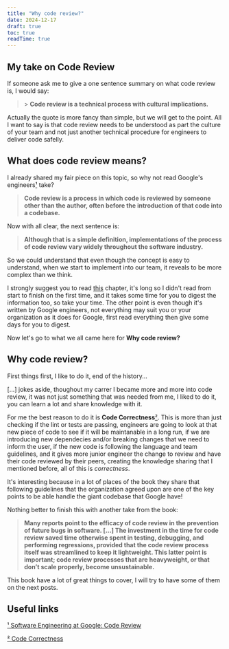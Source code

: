 ```yaml
---
title: "Why code review?"
date: 2024-12-17
draft: true
toc: true
readTime: true
---
```


## My take on Code Review
If someone ask me to give a one sentence summary on what code review is, I would say:
>\> **Code review is a technical process with cultural implications.**

Actually the quote is more fancy than simple, but we will get to the point. All I want to say is that code review needs to be understood as part the
culture of your team and not just another technical procedure for engineers to deliver code safelly.

## What does code review means?
I already shared my fair piece on this topic, so why not read Google's engineers[¹](https://abseil.io/resources/swe-book/html/ch09.html) take?
> **Code review is a process in which code is reviewed by someone other than the author, often before the introduction of that code into a codebase.**

Now with all clear, the next sentence is:

> **Although that is a simple definition, implementations of the process of code review vary widely throughout the software industry.**

So we could understand that even though the concept is easy to understand, when we start to implement into our team, it reveals to be more complex than we think.

I strongly suggest you to read [this](https://abseil.io/resources/swe-book/html/ch09.html) chapter, it's long so I didn't read from start to finish on the first time, and it takes some time for
you to digest the information too, so take your time. The other point is even though it's written by Google engineers, not everything may suit you or your
organization as it does for Google, first read everything then give some days for you to digest.

Now let's go to what we all came here for **Why code review?**

## Why code review?
First things first, I like to do it, end of the history...

[...] jokes aside, thoughout my carrer I became more and more into code review, it was not just something that was needed from me, I liked to do it,
you can learn a lot and share knowledge with it.

For me the best reason to do it is **Code Correctness**[²](https://abseil.io/resources/swe-book/html/ch09.html#code_correctness).
This is more than just checking if the lint or tests are passing, engineers are going to look at that new piece of code
to see if it will be maintanable in a long run, if we are introducing new dependecies and/or breaking changes that we need to inform the user,
if the new code is following the language and team guidelines, and it gives more junior engineer the change to review and have their code reviewed by
their peers, creating the knowledge sharing that I mentioned before, all of this is *correctness*.

It's interesting because in a lot of places of the book they share
that following guidelines that the organization agreed upon are one of the key points to be able handle the giant codebase that Google have!

Nothing better to finish this with another take from the book:

> **Many reports point to the efficacy of code review in the prevention of future bugs in software.
[...] The investment in the time for code review saved time otherwise spent in testing, debugging, and performing regressions, provided that the code review process itself was streamlined to keep it lightweight. This latter point is important; code review processes that are heavyweight, or that don’t scale properly, become unsustainable.**

This book have a lot of great things to cover, I will try to have some of them on the next posts.

## Useful links
[¹ Software Engineering at Google: Code Review](https://abseil.io/resources/swe-book/html/ch09.html)

[² Code Correctness](https://abseil.io/resources/swe-book/html/ch09.html#code_correctness)